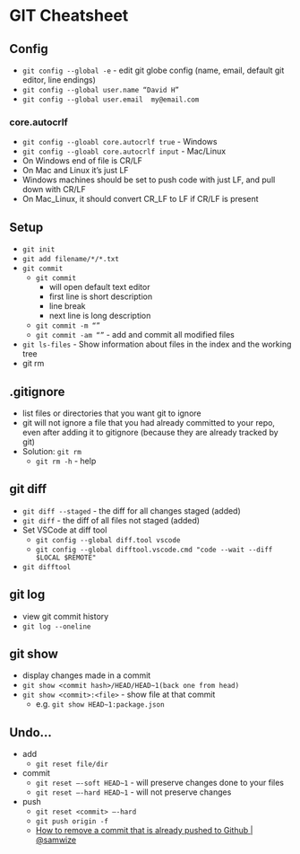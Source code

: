 # GIT Cheatsheet

## Config
* `git config --global -e` - edit git globe config (name, email, default git editor, line endings)
* `git config --global user.name “David H”`
* `git config --global user.email  my@email.com`

### core.autocrlf
* `git config --gloabl core.autocrlf true`  - Windows
* `git config --gloabl core.autocrlf input` - Mac/Linux
* On Windows end of file is CR/LF
* On Mac and Linux it’s just LF
* Windows machines should be set to push code with just LF, and pull down with CR/LF
* On Mac_Linux, it should convert CR_LF to LF if CR/LF is present

## Setup
* `git init`
* `git add filename/*/*.txt`
* `git commit`
	* `git commit`
		* will open default text editor
		* first line is short description
		* line break
		* next line is long description
	* `git commit -m “”`
	* `git commit -am “”` - add and commit all modified files
* `git ls-files` - Show information about files in the index and the working tree
* git rm

## .gitignore
* list files or directories that you want git to ignore
* git will not ignore a file that you had already committed to your repo, even after adding it to gitignore (because they are already tracked by git)
* Solution: `git rm`
	* `git rm -h` - help

## git diff
* `git diff --staged` - the diff for all changes staged (added)
* `git diff` - the diff of all files not staged (added)
* Set VSCode at diff tool
	* `git config --global diff.tool vscode`
	* `git config --global difftool.vscode.cmd "code --wait --diff $LOCAL $REMOTE"`
* `git difftool`

## git log
* view git commit history
* `git log --oneline`

## git show
* display changes made in a commit
* `git show <commit hash>/HEAD/HEAD~1(back one from head)`
* `git show <commit>:<file>` - show file at that commit
	* e.g. `git show HEAD~1:package.json`

## Undo…
* add
	* `git reset file/dir `
* commit
	* `git reset —-soft HEAD~1` - will preserve changes done to your files
	* `git reset —-hard HEAD~1` - will not preserve changes
* push
	* `git reset <commit> —-hard`
	* `git push origin -f`
	* [How to remove a commit that is already pushed to Github | @samwize](https://samwize.com/2014/01/15/how-to-remove-a-commit-that-is-already-pushed-to-github/)
